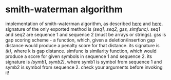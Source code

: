 smith-waterman algorithm
==========================
implementation of smith-waterman algorithm, as described [here](http://en.wikipedia.org/wiki/Smith%E2%80%93Waterman_algorithm) and [here](http://www.cmb.usc.edu/papers/msw_papers/msw-042.pdf). signature of the only exported method is _(seq1, seq2, gss, simfunc)_. seq1 and seq2 are sequence 1 and sequence 2 (must be arrays or strings). gss is gap scoring scheme - a function, which, given a deletion/insertion gap distance would produce a penalty score for that distance. its signature is _(k)_, where k is gap distance. simfunc is similarity function, which would produce a score for given symbols in sequence 1 and sequence 2. its signature is _(symb1, symb2)_, where symb1 is symbol from sequence 1 and symb2 is symbol from sequence 2. check your arguments before invoking it!